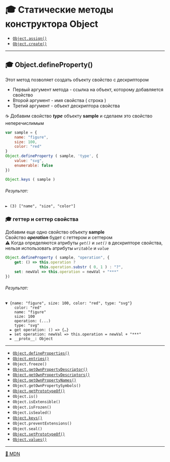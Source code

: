 # :mortar_board: Статические методы конструктора  Object
* <a href="Object.assign">`Object.assign()`</a>
* <a href="Object.create">`Object.create()`</a>
***
## :mortar_board: Object.defineProperty()
Этот метод позволяет создать объекту свойство с дескриптором

* Первый аргумент метода - ссылка на объект, которому добавляется свойство
* Второй аргумент - имя свойства ( строка )
* Третий аргумент - объект дескриптора свойства

:coffee: Добавим свойство **_type_** объекту **sample** и сделаем это свойство неперечислимым
```javascript
var sample = {
    name: "figure",
    size: 100,
    color: "red"
}
Object.defineProperty ( sample, 'type', {
    value: "svg",
    enumerable: false
})

Object.keys ( sample )
```
###### Результат:
```console
► (3) ["name", "size", "color"]
```
### :mortar_board: геттер и сеттер свойства
Добавим еще одно свойство объекту  **sample**<br/>
Свойство   **_operation_**   будет  с геттером и сеттером<br/>
:warning: Когда определяются атрибуты _`get()`_  и  _`set()`_ в дескрипторе свойства, <br/>
нельзя использовать атрибуты  _`writable`_ и _`value`_
```javascript
Object.defineProperty ( sample, "operation", {
    get: () => this.operation ? 
               this.operation.substr ( 0, 1 ) : "?",
    set: newVal => this.operation = newVal + "***"
})
```
###### Результат:
```console
▼ {name: "figure", size: 100, color: "red", type: "svg"}
    color: "red"
    name: "figure"
    size: 100
    operation: (...)
    type: "svg"
  ► get operation: () => {…}
  ► set operation: newVal => this.operation = newVal + "***"
  ► __proto__: Object
```
***
* <a href="Object.defineProperties">`Object.defineProperties()`</a>
* <a href="Object.entries">`Object.entries()`</a>
* `Object.freeze()`
* <a href="Object.getOwnPropertyDescriptor">`Object.getOwnPropertyDescriptor()`</a>
* <a href="Object.getOwnPropertyDescriptors">`Object.getOwnPropertyDescriptors()`</a>
* <a href="Object.getOwnPropertyNames">`Object.getOwnPropertyNames()`</a>
* `Object.getOwnPropertySymbols()`
* <a href="">`Object.getPrototypeOf()`</a>
* `Object.is()`
* `Object.isExtensible()`
* `Object.isFrozen()`
* `Object.isSealed()`
* <a href="Object.keys">`Object.keys()`</a>
* `Object.preventExtensions()`
* `Object.seal()`
* <a href="">`Object.setPrototypeOf()`</a>
* <a href="Object.values">`Object.values()`</a>

***
[:link: MDN](https://developer.mozilla.org/en-US/docs/Web/JavaScript/Reference/Global_Objects/Object)